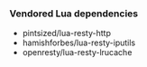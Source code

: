 ### Vendored Lua dependencies

* pintsized/lua-resty-http
* hamishforbes/lua-resty-iputils
* openresty/lua-resty-lrucache
